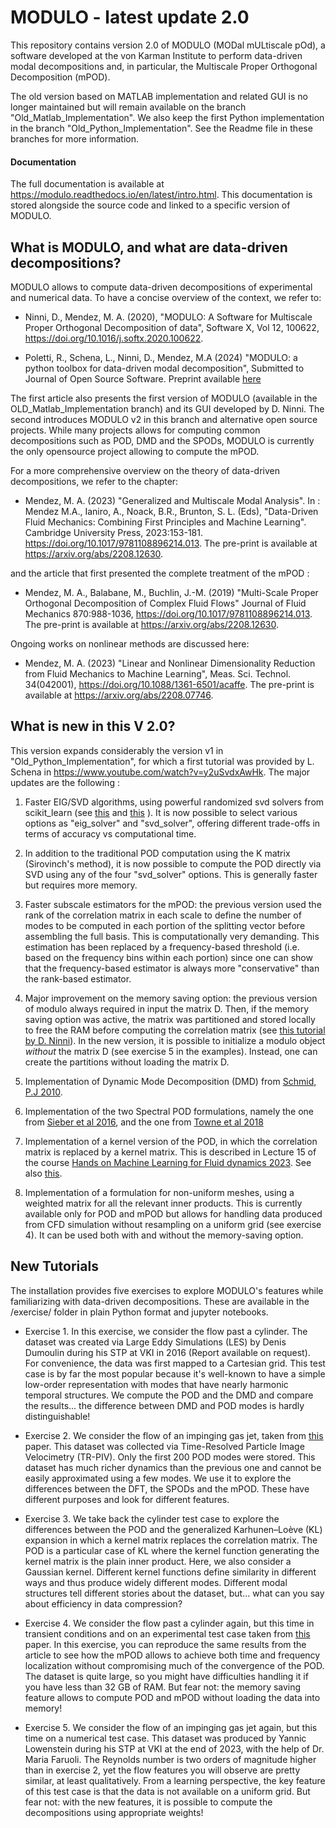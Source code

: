 

MODULO - latest update 2.0
===================

This repository contains version 2.0 of MODULO (MODal mULtiscale pOd), a software developed at the von Karman Institute to perform data-driven modal decompositions and, in particular, the Multiscale Proper Orthogonal Decomposition (mPOD).

The old version based on MATLAB implementation and related GUI is no longer maintained but will remain available on the branch "Old_Matlab_Implementation". We also keep the first Python implementation in the branch "Old_Python_Implementation". See the Readme file in these branches for more information.

#### Documentation

The full documentation is available at https://modulo.readthedocs.io/en/latest/intro.html.
This documentation is stored alongside the source code and linked to a specific version of MODULO.

## What is MODULO, and what are data-driven decompositions?

MODULO allows to compute data-driven decompositions of experimental and numerical data. To have a concise overview of the context, we refer to: 

- Ninni, D., Mendez, M. A. (2020), "MODULO: A Software for Multiscale Proper Orthogonal Decomposition of data", Software X, Vol 12, 100622, https://doi.org/10.1016/j.softx.2020.100622.

- Poletti, R., Schena, L., Ninni, D., Mendez, M.A (2024) "MODULO: a python toolbox for data-driven modal decomposition", Submitted to Journal of Open Source Software. Preprint available [here](https://www.researchgate.net/publication/376885484_MODULO_a_python_toolbox_for_data-driven_modal_decomposition)

The first article also presents the first version of MODULO (available in the OLD_Matlab_Implementation branch) and its GUI developed by D. Ninni. The second introduces MODULO v2 in this branch and alternative open source projects. While many projects allows for computing common decompositions such as POD, DMD and the SPODs, MODULO is currently the only opensource project allowing to compute the mPOD.

For a more comprehensive overview on the theory of data-driven decompositions, we refer to the chapter:

- Mendez, M. A. (2023) "Generalized and Multiscale Modal Analysis". In : Mendez M.A., Ianiro, A., Noack, B.R., Brunton, S. L. (Eds), "Data-Driven Fluid Mechanics: Combining First Principles and Machine Learning". Cambridge University Press, 2023:153-181. https://doi.org/10.1017/9781108896214.013. The pre-print is available at https://arxiv.org/abs/2208.12630. 

and the article that first presented the complete treatment of the mPOD :

- Mendez, M. A., Balabane, M., Buchlin, J.-M. (2019) "Multi-Scale Proper Orthogonal Decomposition of Complex Fluid Flows" Journal of Fluid Mechanics 870:988-1036, https://doi.org/10.1017/9781108896214.013. The pre-print is available at https://arxiv.org/abs/2208.12630. 

Ongoing works on nonlinear methods are discussed here:

- Mendez, M. A. (2023) "Linear and Nonlinear Dimensionality Reduction from Fluid Mechanics to Machine Learning", Meas. Sci. Technol. 34(042001), https://doi.org/10.1088/1361-6501/acaffe. The pre-print is available at https://arxiv.org/abs/2208.07746.   

## What is new in this V 2.0? 

This version expands considerably the version v1 in "Old_Python_Implementation", for which a first tutorial was provided by L. Schena in https://www.youtube.com/watch?v=y2uSvdxAwHk. 
The major updates are the following :

1. Faster EIG/SVD algorithms, using powerful randomized svd solvers from scikit_learn (see [this](https://scikit-learn.org/stable/modules/generated/sklearn.decomposition.TruncatedSVD.html) and [this](https://scikit-learn.org/stable/modules/generated/sklearn.utils.extmath.randomized_svd.html) ). It is now possible to select various options as "eig_solver" and "svd_solver", offering different trade-offs in terms of accuracy vs computational time.

2. In addition to the traditional POD computation using the K matrix (Sirovinch's method), it is now possible to compute the POD directly via SVD using any of the four "svd_solver" options.
This is generally faster but requires more memory.

3. Faster subscale estimators for the mPOD: the previous version used the rank of the correlation matrix in each scale to define the number of modes to be computed in each portion of the splitting vector before assembling the full basis. This is computationally very demanding. This estimation has been replaced by a frequency-based threshold (i.e. based on the frequency bins within each portion) since one can show that the frequency-based estimator is always more "conservative" than the rank-based estimator.

4. Major improvement on the memory saving option: the previous version of modulo always required in input the matrix D. Then, if the memory saving option was active, the matrix was partitioned and stored locally to free the RAM before computing the correlation matrix (see [this tutorial by D. Ninni](https://www.youtube.com/watch?v=LclxO1WTuao)). In the new version, it is possible to initialize a modulo object *without* the matrix D (see exercise 5 in the examples). Instead, one can create the partitions without loading the matrix D.

5. Implementation of Dynamic Mode Decomposition (DMD) from [Schmid, P.J 2010](https://www.cambridge.org/core/journals/journal-of-fluid-mechanics/article/dynamic-mode-decomposition-of-numerical-and-experimental-data/AA4C763B525515AD4521A6CC5E10DBD4).

6. Implementation of the two Spectral POD formulations, namely the one from [Sieber et al 2016](https://www.cambridge.org/core/journals/journal-of-fluid-mechanics/article/abs/spectral-proper-orthogonal-decomposition/DCD8A6EDEFD56F5A9715DBAD38BD461A), and the one from [Towne et al 2018](https://www.cambridge.org/core/journals/journal-of-fluid-mechanics/article/abs/spectral-proper-orthogonal-decomposition-and-its-relationship-to-dynamic-mode-decomposition-and-resolvent-analysis/EC2A6DF76490A0B9EB208CC2CA037717)

7. Implementation of a kernel version of the POD, in which the correlation matrix is replaced by a kernel matrix. This is described in Lecture 15 of the course [Hands on Machine Learning for Fluid dynamics 2023](https://www.vki.ac.be/index.php/events-ls/events/eventdetail/552/-/online-on-site-hands-on-machine-learning-for-fluid-dynamics-2023). See also [this](https://arxiv.org/abs/2208.07746).

8. Implementation of a formulation for non-uniform meshes, using a weighted matrix for all the relevant inner products. This is currently available only for POD and mPOD but allows for handling data produced from CFD simulation without resampling on a uniform grid (see exercise 4). It can be used both with and without the memory-saving option.

## New Tutorials 

The installation provides five exercises to explore MODULO's features while familiarizing with data-driven decompositions. These are available in the /exercise/ folder in plain Python format and jupyter notebooks. 

- Exercise 1. In this exercise, we consider the flow past a cylinder. The dataset was created via Large Eddy Simulations (LES) by Denis Dumoulin during his STP at VKI in 2016 (Report available on request). For convenience, the data was first mapped to a Cartesian grid. This test case is by far the most popular because it's well-known to have a simple low-order representation with modes that have nearly harmonic temporal structures. We compute the POD and the DMD and compare the results... the difference between DMD and POD modes is hardly distinguishable!

- Exercise 2. We consider the flow of an impinging gas jet, taken from [this](https://arxiv.org/abs/1804.09646) paper. This dataset was collected via Time-Resolved Particle Image Velocimetry (TR-PIV). Only the first 200 POD modes were stored. This dataset has much richer dynamics than the previous one and cannot be easily approximated using a few modes. We use it to explore the differences between the DFT, the SPODs and the mPOD. These have different purposes and look for different features.

- Exercise 3. We take back the cylinder test case to explore the differences between the POD and the generalized Karhunen–Loève (KL) expansion in which a kernel matrix replaces the correlation matrix. The POD is a particular case of KL where the kernel function generating the kernel matrix is the plain inner product. Here, we also consider a Gaussian kernel. Different kernel functions define similarity in different ways and thus produce widely different modes. Different modal structures tell different stories about the dataset, but... what can you say about efficiency in data compression? 

- Exercise 4. We consider the flow past a cylinder again, but this time in transient conditions and on an experimental test case taken from [this](https://arxiv.org/abs/2001.01971) paper. In this exercise, you can reproduce the same results from the article to see how the mPOD allows to achieve both time and frequency localization without compromising much of the convergence of the POD. The dataset is quite large, so you might have difficulties handling it if you have less than 32 GB of RAM. But fear not: the memory saving feature allows to compute POD and mPOD without loading the data into memory!

- Exercise 5. We consider the flow of an impinging gas jet again, but this time on a numerical test case. This dataset was produced by Yannic Lowenstein during his STP at VKI at the end of 2023, with the help of Dr. Maria Faruoli. The Reynolds number is two orders of magnitude higher than in exercise 2, yet the flow features you will observe are pretty similar, at least qualitatively. From a learning perspective, the key feature of this test case is that the data is not available on a uniform grid. But fear not: with the new features, it is possible to compute the decompositions using appropriate weights!
 
